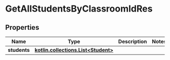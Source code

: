 
# GetAllStudentsByClassroomIdRes

## Properties
| Name | Type | Description | Notes |
| ------------ | ------------- | ------------- | ------------- |
| **students** | [**kotlin.collections.List&lt;Student&gt;**](Student.md) |  |  |



